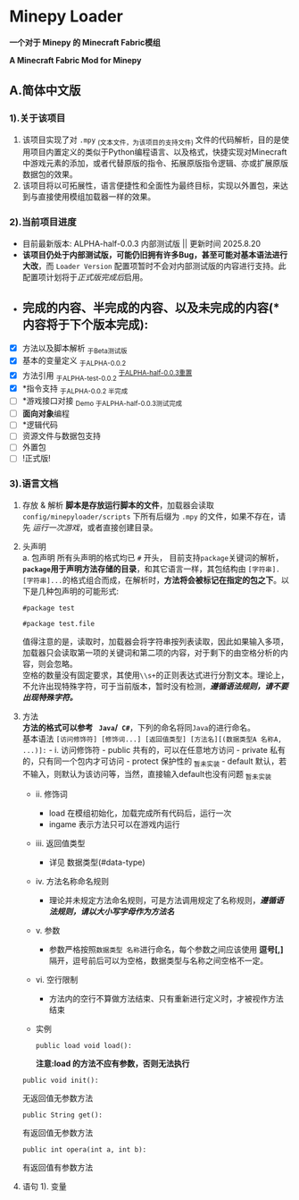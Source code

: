 # Minepy Loader

**一个对于 Minepy 的 Minecraft Fabric模组**  
   
**A Minecraft Fabric Mod for Minepy**

## A.简体中文版

### 1).关于该项目
  1. 该项目实现了对 `.mpy` <sub> (文本文件，为该项目的支持文件) </sub> 文件的代码解析，目的是使用项目内置定义的类似于Python编程语言、以及格式，快捷实现对Minecraft中游戏元素的添加，或者代替原版的指令、拓展原版指令逻辑、亦或扩展原版数据包的效果。
  2. 该项目将以可拓展性，语言便捷性和全面性为最终目标，实现以外置包，来达到与直接使用模组加载器一样的效果。

### 2).当前项目进度
  - 目前最新版本: ALPHA-half-0.0.3 内部测试版 || 更新时间 2025.8.20 
  - __该项目仍处于内部测试版，可能仍旧拥有许多Bug，甚至可能对基本语法进行大改__，而 `Loader Version` 配置项暂时不会对内部测试版的内容进行支持。此配置项计划将于*正式版完成后*启用。
  - 完成的内容、半完成的内容、以及未完成的内容(* 内容将于下个版本完成):
    -----------------------------------
  - [x] 方法以及脚本解析  <sub>  于Beta测试版</sub>
  - [x] 基本的变量定义  <sub>  于ALPHA-0.0.2
  - [x] 方法引用  <sub>  于ALPHA-test-0.0.2 </sub> <sup><ins> 于ALPHA-half-0.0.3重置</ins></sup>
  - [x] *指令支持  <sub>  于ALPHA-0.0.2 半完成 </sub>
  - [ ] *游戏接口对接  <sub>  Demo 于ALPHA-half-0.0.3测试完成 </sub>
  - [ ] **面向对象**编程
  - [ ] *逻辑代码
  - [ ] 资源文件与数据包支持
  - [ ] 外置包
  - [ ] !正式版!
### 3).语言文档  
  1. 存放 & 解析
       **脚本是存放运行脚本的文件**，加载器会读取 `config/minepyloader/scripts` 下所有后缀为 `.mpy` 的文件，如果不存在，请先 *运行一次游戏*，或者直接创建目录。
  2. 头声明  
       a. 包声明
         所有头声明的格式均已 `#` 开头， 目前支持`package`关键词的解析，**`package`用于声明方法存储的目录**，和其它语言一样，其包结构由 `[字符串].[字符串]...`的格式组合而成，在解析时，**方法将会被标记在指定的包之下**。以下是几种包声明的可能形式:
     ```
     #package test
     ```
     ```
     #package test.file
     ```
       值得注意的是，读取时，加载器会将字符串按列表读取，因此如果输入多项，加载器只会读取第一项的关键词和第二项的内容，对于剩下的由空格分析的内容，则会忽略。  
       空格的数量没有固定要求，其使用`\\s+`的正则表达式进行分割文本。理论上，不允许出现特殊字符，可于当前版本，暂时没有检测，***遵循语法规则，请不要出现特殊字符。***

   3. 方法  
        **方法的格式可以参考 ` Java`/` C#`**，下列的命名将同`Java`的进行命名。  
         基本语法
      `[访问修饰符] [修饰词...] [返回值类型] [方法名][(数据类型A 名称A, ...)]:`
          - i. 访问修饰符
            - public 共有的，可以在任意地方访问
            - private 私有的，只有同一个包内才可访问
            - protect 保护性的<sub> 暂未实装 </sub>
            - default 默认，若不输入，则默认为该访问等，当然，直接输入default也没有问题<sub> 暂未实装 </sub>
         - ii. 修饰词
            - load 在模组初始化，加载完成所有代码后，运行一次
            - ingame 表示方法只可以在游戏内运行
         - iii. 返回值类型
            - 详见 数据类型(#data-type)
         - iv. 方法名称命名规则
            - 理论并未规定方法命名规则，可是方法调用规定了名称规则，***遵循语法规则，请以大小写字母作为方法名***
         - v. 参数
           - 参数严格按照``数据类型 名称``进行命名，每个参数之间应该使用 **逗号[,]** 隔开，逗号前后可以为空格，数据类型与名称之间空格不一定。
         - vi. 空行限制
           - 方法内的空行不算做方法结束、只有重新进行定义时，才被视作方法结束
         - 实例
   
           ```
           public load void load():
           ```
           
           **注意:load 的方法不应有参数，否则无法执行**
           
          
          public void init():
          
      
         无返回值无参数方法  

          
          public String get():
          
      
         有返回值无参数方法  

         
         ```
         public int opera(int a, int b):
         ``` 
         
         有返回值有参数方法

4. 语句
   1). 变量
